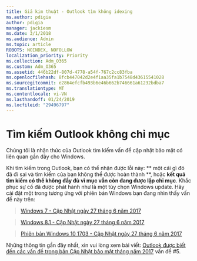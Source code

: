 ```yaml
---
title: Giả kim thuật - Outlook tìm không idexing
ms.author: pdigia
author: pdigia
manager: jackiesm
ms.date: 3/1/2018
ms.audience: Admin
ms.topic: article
ROBOTS: NOINDEX, NOFOLLOW
localization_priority: Priority
ms.collection: Adm_O365
ms.custom: Adm_O365
ms.assetid: 446b22df-807d-4778-a54f-767c2cc83fba
ms.openlocfilehash: 8fcb447042d2e4f1aa35fa1b7548d43615541028
ms.sourcegitcommit: e2864efcfb493b6e46b662b746661a61232bdba7
ms.translationtype: MT
ms.contentlocale: vi-VN
ms.lasthandoff: 01/24/2019
ms.locfileid: "29496797"
---
```

# <a name="outlook-search-not-indexing"></a>Tìm kiếm Outlook không chỉ mục

Chúng tôi là nhận thức của Outlook tìm kiếm vấn đề cập nhật bảo mật có liên quan gần đây cho Windows.
  
Khi tìm kiếm trong Outlook, bạn có thể nhận được lỗi này: ** một cái gì đó đã đi sai và tìm kiếm của bạn không thể được hoàn thành **, hoặc **kết quả tìm kiếm có thể không đầy đủ vì mục vẫn còn đang được lập chỉ mục**. Khắc phục sự cố đã được phát hành như là một tùy chọn Windows update. Hãy cài đặt một trong tương ứng với phiên bản Windows bạn đang nhìn thấy vấn đề này trên: 
  
> [Windows 7 - Cập Nhật ngày 27 tháng 6 năm 2017](https://support.office.com/article/https://support.microsoft.com/kb/4022168.aspx)
    
> [Windows 8.1 - Cập Nhật ngày 27 tháng 6 năm 2017](https://support.office.com/article/https://support.microsoft.com/kb/4022720.aspx)
    
> [Phiên bản Windows 10 1703 - Cập Nhật ngày 27 tháng 6 năm 2017](https://support.office.com/article/https://support.microsoft.com/kb/4022716.aspx)
    
Những thông tin gần đây nhất, xin vui lòng xem bài viết: [Outlook được biết đến các vấn đề trong bản Cập Nhật bảo mật tháng năm 2017](https://support.office.com/article/https://support.office.com/en-us/article/Outlook-known-issues-in-the-June-2017-security-updates-3F6DBFFD-8505-492D-B19F-B3B89369ED9B.aspx) vấn đề #5. 
  

